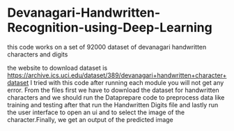 # Devanagari-Handwritten-Recognition-using-Deep-Learning

this code works on a set of 92000 dataset of devanagari handwritten characters and digits 

the website to download dataset is https://archive.ics.uci.edu/dataset/389/devanagari+handwritten+character+dataset
I tried with this code after running each module you will not get any error.
From the files first we have to download the dataset for handwritten characters and we should run the Dataprepare code to preprocess data like training and testing
after that run the Handwritten Digits file and lastly run the user interface to open an ui and to select the image of the character.Finally, we get an output of the predicted image
